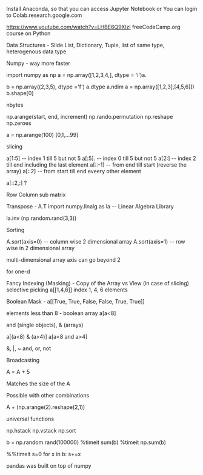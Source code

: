 Install Anaconda, so that you can access Jupyter Notebook
or 
You can login to Colab.research.google.com 

https://www.youtube.com/watch?v=LHBE6Q9XlzI
freeCodeCamp.org course on Python

Data Structures - Slide 
List, Dictionary, Tuple, 
list of same type, heterogenous data type

Numpy - way more faster

import numpy as np
a = np.array([1,2,3,4,], dtype = 'i')a.

b = np.array((2,3,5), dtype ='f')
a.dtype
a.ndim
a = np.array([1,2,3],[4,5,6]])
b.shape[0]

nbytes

np.arange(start, end, increment)
np.rando.permutation
np.reshape
np.zeroes

a = np.arange(100)
[0,1,...99]

slicing 

a[1:5] -- index 1 till 5 but not 5
a[:5]. -- index 0 till 5 but not 5
a[2:] -- index 2 till end including the last element
a[::-1] -- from end till start (reverse the array)
a[::2] -- from start till end eveery other element

a[::2,:] ?


Row
Column
sub matrix

Transpose - A.T
import numpy.linalg as la -- Linear Algebra Library

la.inv (np.random.rand(3,3))

Sorting 

A.sort(axis=0) -- column wise 2 dimensional array
A.sort(axis=1) -- row wise in 2 dimensional array

multi-dimensional array axis can go beyond 2

for one-d


Fancy Indexing (Masking) - Copy of the Array vs View (in case of slicing)
selective picking
a[[1,4,6]] index 1, 4, 6 elements

Boolean Mask - 
a[[True, True, False, False, True, True]]

elements less than 8 - boolean array
a[a<8]

and (single objects), & (arrays)

a[(a<8) & (a>4)]
a[a<8 and a>4]

&, |, ~ and, or, not

Broadcasting 

A = A + 5

Matches the size of the A

Possible with other combinations 

A + (np.arange(2).reshape(2,1))

universal functions


np.hstack
np.vstack
np.sort


b = np.random.rand(100000)
%timeit sum(b)
%timeit np.sum(b)

%%timeit
s=0
for x in b:
  s+=x
  

pandas was built on top of numpy








